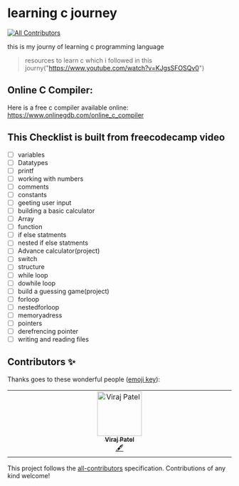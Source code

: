 # learning c journey
<!-- ALL-CONTRIBUTORS-BADGE:START - Do not remove or modify this section -->
[![All Contributors](https://img.shields.io/badge/all_contributors-1-orange.svg?style=flat-square)](#contributors-)
<!-- ALL-CONTRIBUTORS-BADGE:END -->
this is my journy of learning c programming language
>resources to learn c which i followed in this journy("https://www.youtube.com/watch?v=KJgsSFOSQv0")

## Online C Compiler:
Here is a free c compiler available online: https://www.onlinegdb.com/online_c_compiler

## This Checklist is built from freecodecamp video
 - [ ] variables
 - [ ] Datatypes
 - [ ] printf
 - [ ] working with numbers
 - [ ] comments
 - [ ] constants
 - [ ] geeting user input
 - [ ] building a basic calculator
 - [ ] Array
 - [ ] function
 - [ ] if else statments
 - [ ] nested if else statments
 - [ ] Advance calculator(project)
 - [ ] switch
 - [ ] structure
 - [ ] while loop
 - [ ] dowhile loop
 - [ ] build a guessing game(project)
 - [ ] forloop
 - [ ] nestedforloop
 - [ ] memoryadress
 - [ ] pointers
 - [ ] derefrencing pointer
 - [ ] writing and reading files
## Contributors ✨

Thanks goes to these wonderful people ([emoji key](https://allcontributors.org/docs/en/emoji-key)):

<!-- ALL-CONTRIBUTORS-LIST:START - Do not remove or modify this section -->
<!-- prettier-ignore-start -->
<!-- markdownlint-disable -->
<table>
  <tbody>
    <tr>
      <td align="center" valign="top" width="14.28%"><a href="https://github.com/virajp4"><img src="https://avatars.githubusercontent.com/u/122785879?v=4?s=100" width="100px;" alt="Viraj Patel"/><br /><sub><b>Viraj Patel</b></sub></a><br /><a href="#content-virajp4" title="Content">🖋</a></td>
    </tr>
  </tbody>
</table>

<!-- markdownlint-restore -->
<!-- prettier-ignore-end -->

<!-- ALL-CONTRIBUTORS-LIST:END -->

This project follows the [all-contributors](https://github.com/all-contributors/all-contributors) specification. Contributions of any kind welcome!